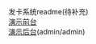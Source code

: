 发卡系统readme(待补充)  
[演示前台][1]  
[演示后台][2](admin/admin)  

  


  [1]: http://118.89.190.171:8080/
  [2]: http://118.89.190.171:8080/admin